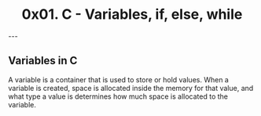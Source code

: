 <h1 align = "center">0x01. C - Variables, if, else, while</h1>
---

## Variables in C
A variable is a container that is used to store or hold values. When a variable is created, space is allocated inside the memory for that value, and what type a value is determines how much space is allocated to the variable.
